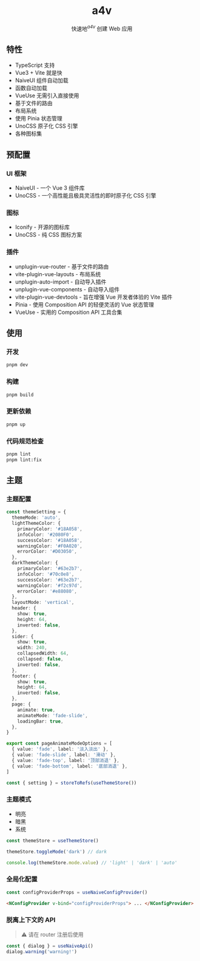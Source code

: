 <h1 align='center'>
a4v
</h1>

<p align='center'>
快速地<sup><em>a4v</em></sup> 创建 Web 应用
</p>

## 特性

- TypeScript 支持
- Vue3 + Vite 就是快
- NaiveUI 组件自动加载
- 函数自动加载
- VueUse 无需引入直接使用
- 基于文件的路由
- 布局系统
- 使用 Pinia 状态管理
- UnoCSS 原子化 CSS 引擎
- 各种图标集

## 预配置

### UI 框架

- NaiveUI - 一个 Vue 3 组件库
- UnoCSS - 一个高性能且极具灵活性的即时原子化 CSS 引擎

### 图标

- Iconify - 开源的图标库
- UnoCSS - 纯 CSS 图标方案

### 插件

- unplugin-vue-router - 基于文件的路由
- vite-plugin-vue-layouts - 布局系统
- unplugin-auto-import - 自动导入插件
- unplugin-vue-components - 自动导入组件
- vite-plugin-vue-devtools - 旨在增强 Vue 开发者体验的 Vite 插件
- Pinia - 使用 Composition API 的轻便灵活的 Vue 状态管理
- VueUse - 实用的 Composition API 工具合集

## 使用

### 开发

```bash
pnpm dev
```

### 构建

```bash
pnpm build
```

### 更新依赖

```bash
pnpm up
```

### 代码规范检查

```bash
pnpm lint
pnpm lint:fix
```

## 主题

### 主题配置

```ts
const themeSetting = {
  themeMode: 'auto',
  lightThemeColor: {
    primaryColor: '#18A058',
    infoColor: '#2080F0',
    successColor: '#18A058',
    warningColor: '#F0A020',
    errorColor: '#D03050',
  },
  darkThemeColor: {
    primaryColor: '#63e2b7',
    infoColor: '#70c0e8',
    successColor: '#63e2b7',
    warningColor: '#f2c97d',
    errorColor: '#e88080',
  },
  layoutMode: 'vertical',
  header: {
    show: true,
    height: 64,
    inverted: false,
  },
  sider: {
    show: true,
    width: 240,
    collapsedWidth: 64,
    collapsed: false,
    inverted: false,
  },
  footer: {
    show: true,
    height: 64,
    inverted: false,
  },
  page: {
    animate: true,
    animateMode: 'fade-slide',
    loadingBar: true,
  },
}

export const pageAnimateModeOptions = [
  { value: 'fade', label: '淡入淡出' },
  { value: 'fade-slide', label: '滑动' },
  { value: 'fade-top', label: '顶部消退' },
  { value: 'fade-bottom', label: '底部消退' },
]

const { setting } = storeToRefs(useThemeStore())
```

### 主题模式

- 明亮
- 暗黑
- 系统

```ts
const themeStore = useThemeStore()

themeStore.toggleMode('dark') // dark

console.log(themeStore.mode.value) // 'light' | 'dark' | 'auto'
```

### 全局化配置

```ts
const configProviderProps = useNaiveConfigProvider()
```

```html
<NConfigProvider v-bind="configProviderProps"> ... </NConfigProvider>
```

### 脱离上下文的 API

> ⚠️ 请在 router 注册后使用

```ts
const { dialog } = useNaiveApi()
dialog.warning('warning!')
```
